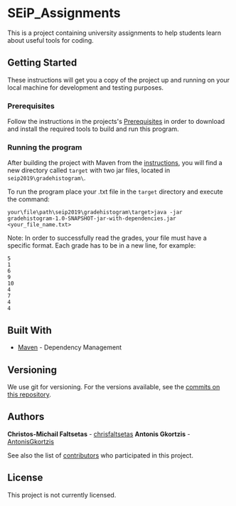 # SEiP_Assignments

This is a project containing university assignments to help students learn about useful tools for coding.

## Getting Started

These instructions will get you a copy of the project up and running on your local machine for development and testing purposes.

### Prerequisites

Follow the instructions in the projects's [Prerequisites](https://github.com/chrisfaltsetas/SEiP_Assignments/blob/master/README.md#prerequisites) in order to download and install the required tools to build and run this program.

### Running the program

After building the project with Maven from the [instructions](https://github.com/chrisfaltsetas/SEiP_Assignments/blob/master/README.md#installing), you will find a new directory called ```target``` with two jar files, located in ```seip2019\gradehistogram\```.

To run the program place your .txt file in the ```target``` directory and execute the command:

```
your\file\path\seip2019\gradehistogram\target>java -jar gradehistogram-1.0-SNAPSHOT-jar-with-dependencies.jar <your_file_name.txt>
```

Note: In order to successfully read the grades, your file must have a specific format.
Each grade has to be in a new line, for example:

```
5
1
6
9
10
4
7
4
4
```

## Built With

* [Maven](https://maven.apache.org/) - Dependency Management

## Versioning

We use git for versioning. For the versions available, see the [commits on this repository](https://github.com/chrisfaltsetas/SEiP_Assignments/commits). 

## Authors

**Christos-Michail Faltsetas** - [chrisfaltsetas](https://github.com/chrisfaltsetas)
**Antonis Gkortzis** - [AntonisGkortzis](https://github.com/AntonisGkortzis)

See also the list of [contributors](https://github.com/chrisfaltsetas/SEiP_Assignments/contributors) who participated in this project.

## License

This project is not currently licensed. 
